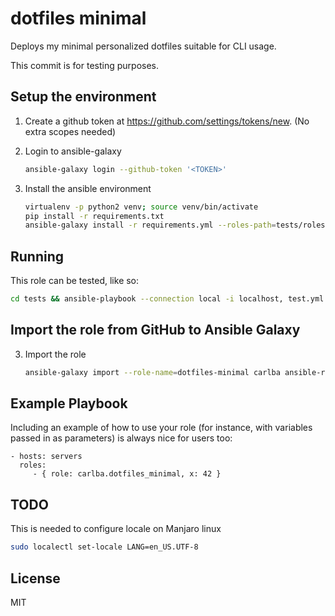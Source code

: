 dotfiles minimal
================

Deploys my minimal personalized dotfiles suitable for CLI usage.

This commit is for testing purposes.

Setup the environment
---------------------

1. Create a github token at https://github.com/settings/tokens/new. (No extra scopes needed)

2. Login to ansible-galaxy

   ```bash
   ansible-galaxy login --github-token '<TOKEN>'   
   ```

3. Install the ansible environment
    
   ```bash
   virtualenv -p python2 venv; source venv/bin/activate
   pip install -r requirements.txt
   ansible-galaxy install -r requirements.yml --roles-path=tests/roles
   ```
   
Running 
-------

This role can be tested, like so:

```bash
cd tests && ansible-playbook --connection local -i localhost, test.yml
```


Import the role from GitHub to Ansible Galaxy
---------------------------------------------

3. Import the role
   ```bash
   ansible-galaxy import --role-name=dotfiles-minimal carlba ansible-role-dotfiles-minimal
   ```

Example Playbook
----------------

Including an example of how to use your role (for instance, with variables passed in as parameters) is always nice for users too:

    - hosts: servers
      roles:
         - { role: carlba.dotfiles_minimal, x: 42 }

TODO
----

This is needed to configure locale on Manjaro linux

```bash
sudo localectl set-locale LANG=en_US.UTF-8
```

License
-------

MIT
